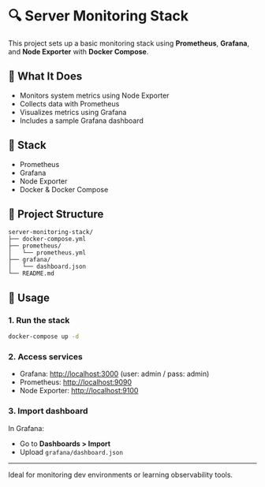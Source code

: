 # 🔍 Server Monitoring Stack

This project sets up a basic monitoring stack using **Prometheus**, **Grafana**, and **Node Exporter** with **Docker Compose**.

## 🎯 What It Does

- Monitors system metrics using Node Exporter
- Collects data with Prometheus
- Visualizes metrics using Grafana
- Includes a sample Grafana dashboard

## 🧰 Stack

- Prometheus
- Grafana
- Node Exporter
- Docker & Docker Compose

## 📂 Project Structure

```
server-monitoring-stack/
├── docker-compose.yml
├── prometheus/
│   └── prometheus.yml
├── grafana/
│   └── dashboard.json
└── README.md
```

## 🚀 Usage

### 1. Run the stack

```bash
docker-compose up -d
```

### 2. Access services

- Grafana: [http://localhost:3000](http://localhost:3000) (user: admin / pass: admin)
- Prometheus: [http://localhost:9090](http://localhost:9090)
- Node Exporter: [http://localhost:9100](http://localhost:9100)

### 3. Import dashboard

In Grafana:
- Go to **Dashboards > Import**
- Upload `grafana/dashboard.json`

---

Ideal for monitoring dev environments or learning observability tools.
